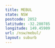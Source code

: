 ```yaml
---
title: MEBUL
state: NSW
postcode: 2852
latitude: -32.280785
longitude: 149.45909
url: /nsw/mebul/
layout: suburb
---
```

